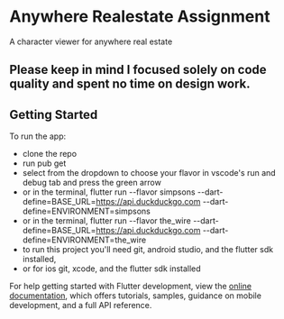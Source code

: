 # Anywhere Realestate Assignment

A character viewer for anywhere real estate

## Please keep in mind I focused solely on code quality and spent no time on design work.

## Getting Started

To run the app:

- clone the repo
- run pub get
- select from the dropdown to choose your flavor in vscode's run and debug tab and press the green arrow
- or in the terminal, flutter run --flavor simpsons --dart-define=BASE_URL=https://api.duckduckgo.com --dart-define=ENVIRONMENT=simpsons
- or in the terminal, flutter run --flavor the_wire --dart-define=BASE_URL=https://api.duckduckgo.com --dart-define=ENVIRONMENT=the_wire
- to run this project you'll need git, android studio, and the flutter sdk installed,
- or for ios git, xcode, and the flutter sdk installed

  
For help getting started with Flutter development, view the
[online documentation](https://docs.flutter.dev/), which offers tutorials,
samples, guidance on mobile development, and a full API reference.
